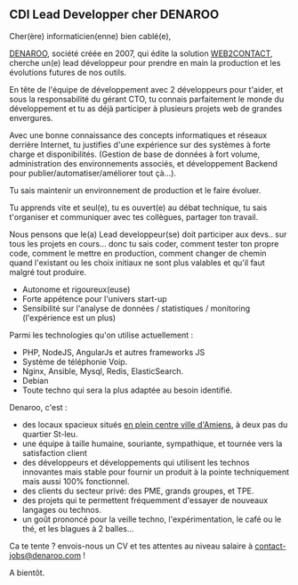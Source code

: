 ## CDI Lead Developper cher DENAROO

Cher(ère) informaticien(enne) bien cablé(e),

[DENAROO](http://www.denaroo.com), société créée en 2007, qui édite la solution [WEB2CONTACT](http://www.web2contact.com), cherche un(e) lead développeur pour prendre en main la production et les évolutions futures de nos outils.

En tête de l'équipe de développement avec 2 développeurs pour t'aider, et sous la responsabilité du gérant CTO, tu connais parfaitement le monde du développement et tu as déjà participer à plusieurs projets web de grandes envergures.

Avec une bonne connaissance des concepts informatiques et réseaux derrière Internet, tu justifies d'une expérience sur des systèmes à forte charge et disponibilités. (Gestion de base de données à fort volume, administration  des environnements associés, et développement Backend pour publier/automatiser/améliorer tout çà...).

Tu sais maintenir un environnement de production et le faire évoluer.

Tu apprends vite et seul(e), tu es ouvert(e) au débat technique, tu sais t'organiser et communiquer avec tes collègues, partager ton travail.

Nous pensons que le(a) Lead developpeur(se) doit participer aux devs.. sur tous les projets en cours... donc tu sais coder, comment tester ton propre code, comment le mettre en production, comment changer de chemin quand l'existant ou les choix initiaux ne sont plus valables et qu'il faut malgré tout produire.

- Autonome et rigoureux(euse)
- Forte appétence pour l'univers start-up
- Sensibilité sur l'analyse de données / statistiques / monitoring (l'expérience est un plus)

Parmi les technologies qu'on utilise actuellement :
- PHP, NodeJS, AngularJs et autres frameworks JS
- Système de téléphonie Voip.
- Nginx, Ansible, Mysql, Redis, ElasticSearch.
- Debian
- Toute techno qui sera la plus adaptée au besoin identifié.

Denaroo, c'est :
- des locaux spacieux situés [en plein centre ville d'Amiens](https://goo.gl/maps/MJTJpSL8jcG2), à deux pas du quartier St-leu.
- une équipe à taille humaine, souriante, sympathique, et tournée vers la satisfaction client
- des développeurs et développements qui utilisent les technos innovantes mais stable pour fournir un produit à la pointe techniquement mais aussi 100% fonctionnel.
- des clients du secteur privé: des PME, grands groupes, et TPE.
- des projets qui te permettent fréquemment d'essayer de nouveaux langages ou technos.
- un goût prononcé pour la veille techno, l'expérimentation, le café ou le thé, et les blagues à 2 balles...

Ca te tente ? envois-nous un CV et tes attentes au niveau salaire à contact-jobs@denaroo.com !

A bientôt.
